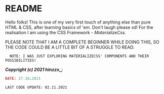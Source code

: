 # README



Hello folks! This is one of my very first touch of anything else than pure HTML & CSS, after learning basics of 'em. Don't laugh please xd!
For the realisation I am using the CSS Framework - _MaterializeCss._

PLEASE NOTE THAT I AM A COMPLETE BEGINNER WHILE DOING THIS, SO THE CODE COULD BE A LITTLE BIT OF A STRUGGLE TO READ. 

```  NOTE: I WAS JUST EXPLORING MATERIALIZECSS' COMPONENTS AND THEIR POSSIBILITIES!``` 

 ***Copyright (c) 2021 hinzzx_;***
 
```Ruby
DATE: 27.10.2021
```


```
LAST CODE UPDATE: 02.11.2021
```

